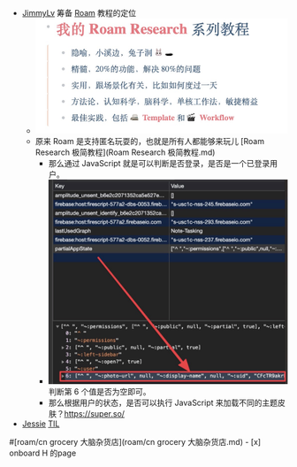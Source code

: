- [JimmyLv](JimmyLv.md) 筹备 [Roam](Roam.md) 教程的定位
    - ![](../images/1rb-XFjxFz.png?)
    - 原来 Roam 是支持匿名玩耍的，也就是所有人都能够来玩儿 [Roam Research 极简教程](Roam Research 极简教程.md)
        - 那么通过 JavaScript 就是可以判断是否登录，是否是一个已登录用户。
        - ![](../images/Nc3YTWcBRl.png?) 判断第 6 个值是否为空即可。
        - 那么根据用户的状态，是否可以执行 JavaScript 来加载不同的主题皮肤？https://super.so/
- [Jessie](Jessie.md) [TIL](TIL.md) 
    
#[roam/cn grocery 大脑杂货店](roam/cn grocery 大脑杂货店.md) 
        - [x] onboard H 的page
